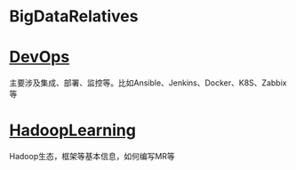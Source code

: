 # BigDataRelatives

# [DevOps](DevOps/README.md)

主要涉及集成、部署、监控等。比如Ansible、Jenkins、Docker、K8S、Zabbix等


# [HadoopLearning](HadoopLearning/README.md)

Hadoop生态，框架等基本信息，如何编写MR等